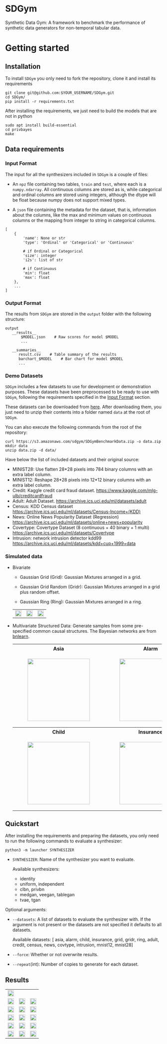 # SDGym

Synthetic Data Gym: A framework to benchmark the performance of synthetic data generators for
non-temporal tabular data.

# Getting started

## Installation

To install `SDGym` you only need to fork the repository, clone it and install its requirements

```
git clone git@github.com:$YOUR_USERNAME/SDGym.git
cd SDGym/
pip install -r requirements.txt
```

After installing the requirements, we just need to build the models that are not in python

```
sudo apt install build-essential
cd privbayes
make
```

## Data requirements

### Input Format

The input for all the synthesizers included in `SDGym` is a couple of files:

- An `npz` file containing two tables, `train` and `test`, where each is a `numpy.ndarray`.
All continuous columns are stored as is, while categorical and ordinal columns are stored
using integers, although the dtype will be float because numpy does not support mixed types.

- A `json` file containing the metadata for the dataset, that is, information about the columns,
like the max and minimum values on continuous columns or the mapping from integer to string in
categorical columns.

```
[
    {
        'name': None or str
        'type': 'Ordinal' or 'Categorical' or 'Continuous'

        # if Ordinal or Categorical
        'size': integer
        'i2s': list of str

        # if Continuous
        'min': float
        'max': float
    },
    ...
]

```

### Output Format

The results from `SDGym` are stored in the `output` folder with the following structure:

```
output
   __results__
       $MODEL.json    # Raw scores for model $MODEL
       ...

   __summaries__
      result.csv    # Table summary of the results
      barchart_$MODEL    # Bar chart for model $MODEL
      ...
```


### Demo Datasets

`SDGym` includes a few datasets to use for development or demonstration purposes. These datasets
have been preprocessed to be ready to use with `SDGym`, following the requirements specified in
the [Input Format](#input-format) section.

These datasets can be downloaded from [here](https://s3.amazonaws.com/sdgym/SDGymBenchmarkData.zip).
After downloading them, you just need to unzip their contents into a folder named `data` at the
root of `SDGym`.

You can also execute the following commands from the root of the repository:
```
curl https://s3.amazonaws.com/sdgym/SDGymBenchmarkData.zip -o data.zip
mkdir data
unzip data.zip -d data/
```

Have below the list of included datasets and their original source:

- MINIST28: Use flatten 28\*28 pixels into 784 binary columns with an extra label column.
- MINIST12: Reshape 28\*28 pixels into 12\*12 binary columns with an extra label column.
- Credit: Kaggle credit card fraud dataset. https://www.kaggle.com/mlg-ulb/creditcardfraud
- Adult: Adult Dataset. https://archive.ics.uci.edu/ml/datasets/adult
- Census: KDD Census dataset https://archive.ics.uci.edu/ml/datasets/Census-Income+(KDD)
- News: Online News Popularity Dataset (Regression) https://archive.ics.uci.edu/ml/datasets/online+news+popularity
- Covertype: Covertype Dataset (8 continuous + 40 binary + 1 multi) https://archive.ics.uci.edu/ml/datasets/Covertype
- Intrusion: network intrusion detector kdd99 https://archive.ics.uci.edu/ml/datasets/kdd+cup+1999+data

### Simulated data

- Bivariate

    - Gaussian Grid (Grid): Gaussian Mixtures arranged in a grid.

    - Gaussian Grid Random (Gridr): Gaussian Mixtures arranged in a grid plus random offset.

    - Gaussian Ring (Ring): Gaussian Mixtures arranged in a ring.


    <table>
    <tr>
    <td>
    <img src="misc/grid.jpg" width="100%">
    </td>
    <td>
    <img src="misc/gridr.jpg" width="100%">
    </td>
    <td>
    <img src="misc/ring.jpg" width="100%">
    </td>
    </tr>
    </table>

- Multivariate Structured Data: Generate samples from some pre-specified common causal structures. The Bayesian networks are from [bnlearn](http://www.bnlearn.com/bnrepository/).
    <table>
    <tr>
    <th>Asia</th>
    <th>Alarm</th>
    </tr>
    <tr>
    <td>
    <figure>
    <img src="misc/asia.png" width = "200" height = "200">
    </figure>
    </td>
    <td>
    <figure>
    <img src="misc/alarm.png" width = "200" height = "200">
    </figure>
    </td>
    </tr>

    <tr>
    <th>Child</th>
    <th>Insurance</th>
    </tr>

    <tr>
    <td>
    <figure>
    <img src="misc/child.png" width = "200" height = "200">
    </figure>
    </td>
    <td>
    <figure>
    <img src="misc/insurance.png" width = "200" height = "200">
    </figure>
    </td>
    </tr>
    </table>

## Quickstart

After installing the requirements and preparing the datasets, you only need to run the following
commands to evaluate a synthesizer:

```
python3 -m launcher SYNTHESIZER
```

* `SYNTHESIZER`: Name of the synthesizer you want to evaluate.

  Available synthesizers: 

  - identity
  - uniform, independent
  - clbn, privbn
  - medgan, veegan, tablegan
  - tvae, tgan

Optional arguments:

* `--datasets`: A list of datasets to evaluate the synthesizer with.
  If the argument is not present or the datasets are not specified it defaults to all datasets.

  Available datasets: [ asia, alarm, child,
insurance, grid, gridr, ring, adult, credit, census, news, covtype, intrusion, mnist12, mnist28]

* `--force`: Whether or not overwrite results.
* `--repeat`(int): Number of copies to generate for each dataset.


## Results

<table>
<tr>
<td>
<img src="misc/res/c.jpg" width="100%">
</td>
<tr>
    <td>
    <img src="misc/res/1.jpg" width="100%">
    </td>
    <td>
    <img src="misc/res/2.jpg" width="100%">
    </td>
    <td>
    <img src="misc/res/3.jpg" width="100%">
    </td>
</tr>
<tr>
    <td>
    <img src="misc/res/4.jpg" width="100%">
    </td>
    <td>
    <img src="misc/res/5.jpg" width="100%">
    </td>
    <td>
    <img src="misc/res/6.jpg" width="100%">
    </td>
</tr>
<tr>
    <td>
    <img src="misc/res/7.jpg" width="100%">
    </td>
    <td>
    <img src="misc/res/8.jpg" width="100%">
    </td>
    <td>
    <img src="misc/res/9.jpg" width="100%">
    </td>
</tr>

<tr>
    <td>
    <img src="misc/res/10.jpg" width="100%">
    </td>
    <td>
    <img src="misc/res/11.jpg" width="100%">
    </td>
    <td>
    <img src="misc/res/12.jpg" width="100%">
    </td>
</tr>

<tr>
    <td>
    <img src="misc/res/13.jpg" width="100%">
    </td>
    <td>
    <img src="misc/res/14.jpg" width="100%">
    </td>
    <td>
    <img src="misc/res/15.jpg" width="100%">
    </td>
</tr>

</table>

